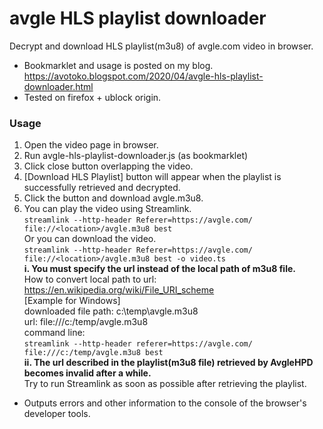 # avgle HLS playlist downloader
Decrypt and download HLS playlist(m3u8) of avgle.com video in browser.
* Bookmarklet and usage is posted on my blog. https://avotoko.blogspot.com/2020/04/avgle-hls-playlist-downloader.html
* Tested on firefox + ublock origin. 
### Usage ###
1. Open the video page in browser.
2. Run avgle-hls-playlist-downloader.js (as bookmarklet)
3. Click close button overlapping the video.
4. [Download HLS Playlist] button will appear when the playlist is successfully retrieved and decrypted.
5. Click the button and download avgle.m3u8.
5. You can play the video using Streamlink.  
`streamlink --http-header Referer=https://avgle.com/ file://<location>/avgle.m3u8 best`  
Or you can download the video.  
`streamlink --http-header Referer=https://avgle.com/ file://<location>/avgle.m3u8 best -o video.ts`  
**i. You must specify the url instead of the local path of m3u8 file.**  
How to convert local path to url: https://en.wikipedia.org/wiki/File_URI_scheme  
[Example for Windows]  
downloaded file path: c:\temp\avgle.m3u8  
url: file:///c:/temp/avgle.m3u8  
command line:  
`streamlink --http-header referer=https://avgle.com/ file:///c:/temp/avgle.m3u8 best`  
**ii. The url described in the playlist(m3u8 file) retrieved by AvgleHPD becomes invalid after a while.**  
Try to run Streamlink as soon as possible after retrieving the playlist.  

* Outputs errors and other information to the console of the browser's developer tools.  


